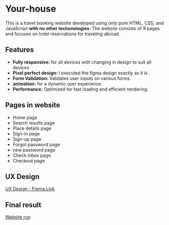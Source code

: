 # Your-house
This is a travel booking website developed using only pure HTML, CSS, and JavaScript __with no other techonologies__. The website consists of 9 pages and focuses on hotel reservations for traveling abroad.

## Features
+ **Fully responsive:** for all devices with changing in design to suit all devices
+ **Pixel perfect design:** I executed the figma design exactly as it is
+ **Form Validation:** Validates user inputs on various forms.
+ **animation:** for a dynamic user experience.
+ **Performance:** Optimized for fast loading and efficient rendering.

## Pages in website
+ Home page
+ Search results page 
+ Place details page
+ Sign-in page
+ Sign-up page
+ Forgot password page
+ new password page
+ Check inbox page
+ Checkout page

## UX Design
[UX Design - Figma Link](https://www.figma.com/proto/T82Dqwb76ikyz9teGBiFLl/Traveler-And-Booking-UI-Kits-(Community)?page-id=1%3A1621&node-id=4-1095&scaling=min-zoom&starting-point-node-id=4%3A1095&mode=design&t=o02ErPuNRB0RLpnA-1)

## Final result
[Website run](https://abdelrhmaan17.github.io/Your-house/)

